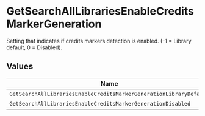 # GetSearchAllLibrariesEnableCreditsMarkerGeneration

Setting that indicates if credits markers detection is enabled. (-1 = Library default, 0 = Disabled).


## Values

| Name                                                               | Value                                                              |
| ------------------------------------------------------------------ | ------------------------------------------------------------------ |
| `GetSearchAllLibrariesEnableCreditsMarkerGenerationLibraryDefault` | -1                                                                 |
| `GetSearchAllLibrariesEnableCreditsMarkerGenerationDisabled`       | 0                                                                  |